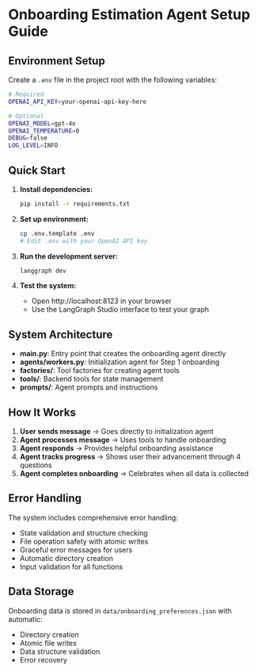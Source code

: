 # Onboarding Estimation Agent Setup Guide

## Environment Setup

Create a `.env` file in the project root with the following variables:

```bash
# Required
OPENAI_API_KEY=your-openai-api-key-here

# Optional
OPENAI_MODEL=gpt-4o
OPENAI_TEMPERATURE=0
DEBUG=false
LOG_LEVEL=INFO
```

## Quick Start

1. **Install dependencies:**
   ```bash
   pip install -r requirements.txt
   ```

2. **Set up environment:**
   ```bash
   cp .env.template .env
   # Edit .env with your OpenAI API key
   ```

3. **Run the development server:**
   ```bash
   langgraph dev
   ```

4. **Test the system:**
   - Open http://localhost:8123 in your browser
   - Use the LangGraph Studio interface to test your graph

## System Architecture

- **main.py**: Entry point that creates the onboarding agent directly
- **agents/workers.py**: Initialization agent for Step 1 onboarding
- **factories/**: Tool factories for creating agent tools
- **tools/**: Backend tools for state management
- **prompts/**: Agent prompts and instructions

## How It Works

1. **User sends message** → Goes directly to initialization agent
2. **Agent processes message** → Uses tools to handle onboarding
3. **Agent responds** → Provides helpful onboarding assistance
4. **Agent tracks progress** → Shows user their advancement through 4 questions
5. **Agent completes onboarding** → Celebrates when all data is collected

## Error Handling

The system includes comprehensive error handling:
- State validation and structure checking
- File operation safety with atomic writes
- Graceful error messages for users
- Automatic directory creation
- Input validation for all functions

## Data Storage

Onboarding data is stored in `data/onboarding_preferences.json` with automatic:
- Directory creation
- Atomic file writes
- Data structure validation
- Error recovery
